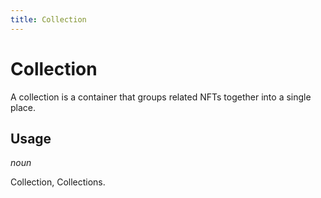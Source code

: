 ```yaml
---
title: Collection
---
```


# Collection

A collection is a container that groups related NFTs together into a single place.

## Usage

_noun_

Collection, Collections.